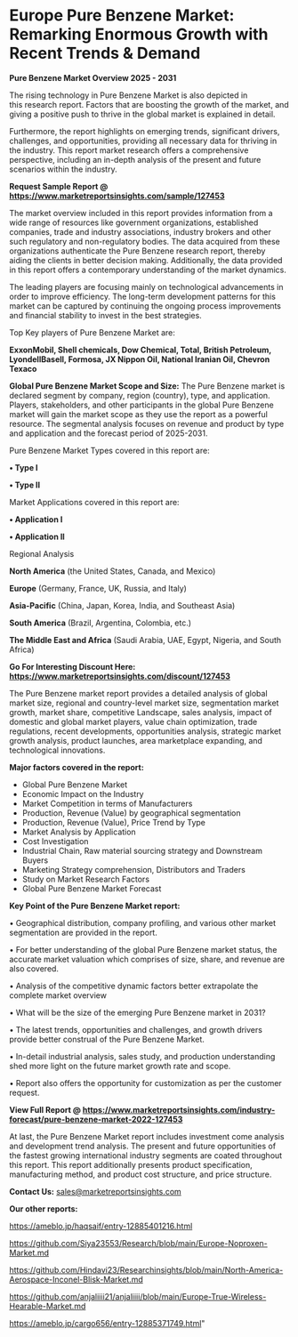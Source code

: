 # Europe Pure Benzene Market: Remarking Enormous Growth with Recent Trends & Demand

<Strong> Pure Benzene Market Overview 2025 - 2031</strong>

The rising technology in Pure Benzene Market is also depicted in this research report. Factors that are boosting the growth of the market, and giving a positive push to thrive in the global market is explained in detail.

Furthermore, the report highlights on emerging trends, significant drivers, challenges, and opportunities, providing all necessary data for thriving in the industry. This report market research offers a comprehensive perspective, including an in-depth analysis of the present and future scenarios within the industry.

<strong>Request Sample Report @ <a href=https://www.marketreportsinsights.com/sample/127453>https://www.marketreportsinsights.com/sample/127453</a></strong>

The market overview included in this report provides information from a wide range of resources like government organizations, established companies, trade and industry associations, industry brokers and other such regulatory and non-regulatory bodies. The data acquired from these organizations authenticate the Pure Benzene research report, thereby aiding the clients in better decision making. Additionally, the data provided in this report offers a contemporary understanding of the market dynamics.

The leading players are focusing mainly on technological advancements in order to improve efficiency. The long-term development patterns for this market can be captured by continuing the ongoing process improvements and financial stability to invest in the best strategies.

Top Key players of Pure Benzene Market are:

<strong>ExxonMobil, Shell chemicals, Dow Chemical, Total, British Petroleum, LyondellBasell, Formosa, JX Nippon Oil, National Iranian Oil, Chevron Texaco</strong>

<strong><b>Global Pure Benzene Market Scope and Size:</b></strong>
The Pure Benzene market is declared segment by company, region (country), type, and application. Players, stakeholders, and other participants in the global Pure Benzene market will gain the market scope as they use the report as a powerful resource. The segmental analysis focuses on revenue and product by type and application and the forecast period of 2025-2031.

Pure Benzene Market Types covered in this report are:

<strong>• Type I

• Type II</strong>

Market Applications covered in this report are:

<strong>• Application I

• Application II</strong> 

Regional Analysis

<strong>North America</strong> (the United States, Canada, and Mexico)

<strong>Europe</strong> (Germany, France, UK, Russia, and Italy)

<strong>Asia-Pacific</strong> (China, Japan, Korea, India, and Southeast Asia)

<strong>South America</strong> (Brazil, Argentina, Colombia, etc.)

<strong>The Middle East and Africa</strong> (Saudi Arabia, UAE, Egypt, Nigeria, and South Africa)

<strong>Go For Interesting Discount Here: <a href=https://www.marketreportsinsights.com/discount/127453>https://www.marketreportsinsights.com/discount/127453</a></strong>

The Pure Benzene market report provides a detailed analysis of global market size, regional and country-level market size, segmentation market growth, market share, competitive Landscape, sales analysis, impact of domestic and global market players, value chain optimization, trade regulations, recent developments, opportunities analysis, strategic market growth analysis, product launches, area marketplace expanding, and technological innovations.

<strong><b>Major factors covered in the report:</b></strong>
<ul>
  <li>Global Pure Benzene Market </li>
  <li>Economic Impact on the Industry</li>
  <li>Market Competition in terms of Manufacturers</li>
  <li>Production, Revenue (Value) by geographical segmentation</li>
  <li>Production, Revenue (Value), Price Trend by Type</li>
  <li>Market Analysis by Application</li>
  <li>Cost Investigation</li>
  <li>Industrial Chain, Raw material sourcing strategy and Downstream Buyers</li>
  <li>Marketing Strategy comprehension, Distributors and Traders</li>
  <li>Study on Market Research Factors</li>
  <li>Global Pure Benzene Market Forecast</li>
</ul>

<strong><b>Key Point of the Pure Benzene Market report:</b></strong>

• Geographical distribution, company profiling, and various other market segmentation are provided in the report.

• For better understanding of the global Pure Benzene market status, the accurate market valuation which comprises of size, share, and revenue are also covered.

• Analysis of the competitive dynamic factors better extrapolate the complete market overview

• What will be the size of the emerging Pure Benzene market in 2031?

• The latest trends, opportunities and challenges, and growth drivers provide better construal of the Pure Benzene Market.

• In-detail industrial analysis, sales study, and production understanding shed more light on the future market growth rate and scope.

• Report also offers the opportunity for customization as per the customer request.

<strong><b>View Full Report @ <a href=https://www.marketreportsinsights.com/industry-forecast/pure-benzene-market-2022-127453>https://www.marketreportsinsights.com/industry-forecast/pure-benzene-market-2022-127453</a></b></strong>


At last, the Pure Benzene Market report includes investment come analysis and development trend analysis. The present and future opportunities of the fastest growing international industry segments are coated throughout this report. This report additionally presents product specification, manufacturing method, and product cost structure, and price structure.

<strong>Contact Us:</strong>
sales@marketreportsinsights.com

<strong>Our other reports:</strong>

<a href=https://ameblo.jp/haqsaif/entry-12885401216.html>https://ameblo.jp/haqsaif/entry-12885401216.html</a>

<a href=https://github.com/Siya23553/Research/blob/main/Europe-Noproxen-Market.md>https://github.com/Siya23553/Research/blob/main/Europe-Noproxen-Market.md</a>

<a href=https://github.com/Hindavi23/Researchinsights/blob/main/North-America-Aerospace-Inconel-Blisk-Market.md>https://github.com/Hindavi23/Researchinsights/blob/main/North-America-Aerospace-Inconel-Blisk-Market.md</a>

<a href=https://github.com/anjaliiii21/anjaliiii/blob/main/Europe-True-Wireless-Hearable-Market.md>https://github.com/anjaliiii21/anjaliiii/blob/main/Europe-True-Wireless-Hearable-Market.md</a>

<a href=https://ameblo.jp/cargo656/entry-12885371749.html>https://ameblo.jp/cargo656/entry-12885371749.html</a>"
